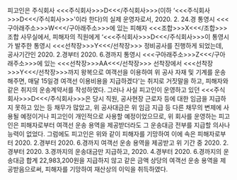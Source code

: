 피고인은 주식회사 <<<주식회사>>>D<<</주식회사>>>(이하 ‘<<<주식회사>>>D<<</주식회사>>>'이라 한다)의 실제 운영자로서, 2020. 2. 24.경 통영시 <<<구아래주소>>>W<<</구아래주소>>>에 있는 피해자 <<<조합>>>X<<</조합>>>조합 사무실에서, 피해자의 직원에게 ‘<<<주식회사>>>D<<</주식회사>>>이 통영시가 발주한 통영시 <<<선착장>>>Y<<</선착장>>> 정비공사를 진행하게 되었는데, 공사기간인 2020. 2.경부터 2020. 6.경까지 통영시 <<<구아래주소>>>Z<<</구아래주소>>>에 있는 <<<선착장>>>AA<<</선착장>>> 선착장에서 <<<선착장>>>Y<<</선착장>>>까지 왕복으로 여객선을 이용하여 위 공사 자재 및 기계를 운송해주면, 매달 15일경 여객선 이용비용을 지급하겠다'는 취지로 거짓말을 하고, 피해자와 같은 취지의 운송계약서를 작성하였다.
그러나 사실 피고인이 운영하고 있던 <<<주식회사>>>D<<</주식회사>>>은 당시 직원, 공사현장 근로자 등에 대한 임금을 지급하지 못하고 있는 등 채무가 많았고, 위 공사대금은 위 임금 지급 등 다른 채무의 변제에 사용될 예정이거나 피고인이 개인적으로 사용할 예정이었으므로, 위 회사를 운영하는 피고인은 피해자로부터 여객선 운송 용역을 제공받더라도 그 운송대금 전부를 지급할 의사나 능력이 없었다.
그럼에도 피고인은 위와 같이 피해자를 기망하여 이에 속은 피해자로부터 2020. 2.경부터 2020. 6.경까지 여객선 운송 용역을 제공받고 위 기간 중 2020. 2.경부터 2020. 3.경까지의 운송대금만 지급하고, 2020. 4.경부터 2020. 6.경까지의 운송대금 합계 22,983,200원을 지급하지 않고 같은 금액 상당의 여객선 운송 용역을 제공받음으로써, 피해자를 기망하여 재산상의 이익을 취득하였다.